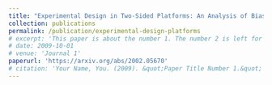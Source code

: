 ```yaml
---
title: "Experimental Design in Two-Sided Platforms: An Analysis of Bias"
collection: publications
permalink: /publication/experimental-design-platforms
# excerpt: 'This paper is about the number 1. The number 2 is left for future work.'
# date: 2009-10-01
# venue: 'Journal 1'
paperurl: 'https://arxiv.org/abs/2002.05670'
# citation: 'Your Name, You. (2009). &quot;Paper Title Number 1.&quot; <i>Journal 1</i>. 1(1).'
---
```

